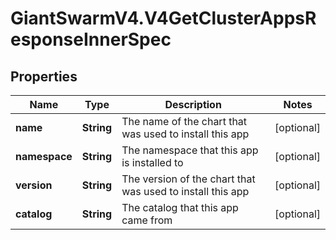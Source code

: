 # GiantSwarmV4.V4GetClusterAppsResponseInnerSpec

## Properties
Name | Type | Description | Notes
------------ | ------------- | ------------- | -------------
**name** | **String** | The name of the chart that was used to install this app | [optional] 
**namespace** | **String** | The namespace that this app is installed to | [optional] 
**version** | **String** | The version of the chart that was used to install this app | [optional] 
**catalog** | **String** | The catalog that this app came from | [optional] 


